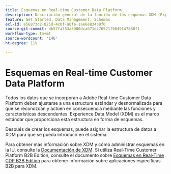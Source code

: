 ```yaml
---
title: Esquemas en Real-time Customer Data Platform
description: Descripción general de la función de los esquemas XDM (Experience Data Model) en Adobe Real-time Customer Data Platform.
feature: Get Started, Data Management, Schemas
exl-id: e56873d2-825d-4c0f-a0fe-1ae6e83438f0
source-git-commit: db57fa753a3980dca671d476521f9849147880f1
workflow-type: tm+mt
source-wordcount: '146'
ht-degree: 11%

---
```


# Esquemas en Real-time Customer Data Platform

Todos los datos que se incorporan a Adobe Real-time Customer Data Platform deben ajustarse a una estructura estándar y desnormalizada para que se reconozcan y actúen en consecuencia mediante las funciones y características descendentes. Experience Data Model (XDM) es el marco estándar que proporciona esta estructura en forma de esquemas.

Después de crear los esquemas, puede asignar la estructura de datos a XDM para que se pueda introducir en el sistema.

Para obtener más información sobre XDM y cómo administrar esquemas en la IU, consulte la [Documentación de XDM](../../xdm/home.md). Si utiliza Real-Time Customer Platform B2B Edition, consulte el documento sobre [Esquemas en Real-Time CDP B2B Edition](./b2b.md) para obtener información sobre aplicaciones específicas B2B para XDM.
